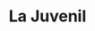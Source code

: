 ---
title: "La Juvenil"
url: /ciudad-autonoma-de-buenos-aires/la-juvenil-avenida-cabildo-2/
shop: Pasta
---
